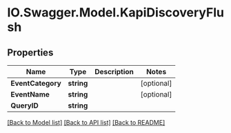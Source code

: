 # IO.Swagger.Model.KapiDiscoveryFlush
## Properties

Name | Type | Description | Notes
------------ | ------------- | ------------- | -------------
**EventCategory** | **string** |  | [optional] 
**EventName** | **string** |  | [optional] 
**QueryID** | **string** |  | 

[[Back to Model list]](../README.md#documentation-for-models) [[Back to API list]](../README.md#documentation-for-api-endpoints) [[Back to README]](../README.md)

